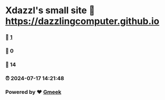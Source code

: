 # Xdazzl's small site :link: https://dazzlingcomputer.github.io 
### :page_facing_up: [1](https://dazzlingcomputer.github.io/tag.html) 
### :speech_balloon: 0 
### :hibiscus: 14 
### :alarm_clock: 2024-07-17 14:21:48 
### Powered by :heart: [Gmeek](https://github.com/Meekdai/Gmeek)
